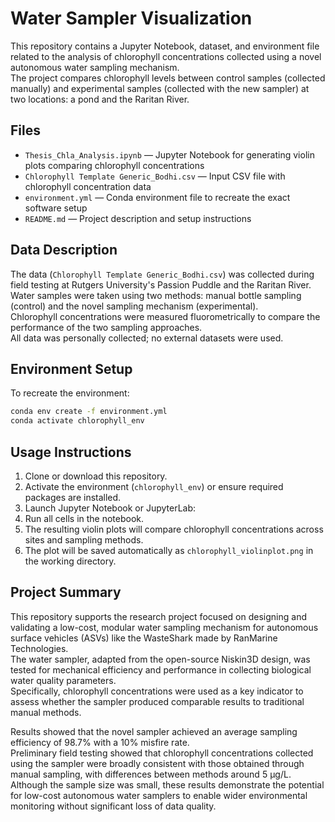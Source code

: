 # Water Sampler Visualization

This repository contains a Jupyter Notebook, dataset, and environment file related to the analysis of chlorophyll concentrations collected using a novel autonomous water sampling mechanism.  
The project compares chlorophyll levels between control samples (collected manually) and experimental samples (collected with the new sampler) at two locations: a pond and the Raritan River.

## Files

- `Thesis_Chla_Analysis.ipynb` — Jupyter Notebook for generating violin plots comparing chlorophyll concentrations
- `Chlorophyll Template Generic_Bodhi.csv` — Input CSV file with chlorophyll concentration data
- `environment.yml` — Conda environment file to recreate the exact software setup
- `README.md` — Project description and setup instructions

## Data Description

The data (`Chlorophyll Template Generic_Bodhi.csv`) was collected during field testing at Rutgers University's Passion Puddle and the Raritan River.  
Water samples were taken using two methods: manual bottle sampling (control) and the novel sampling mechanism (experimental).  
Chlorophyll concentrations were measured fluorometrically to compare the performance of the two sampling approaches.  
All data was personally collected; no external datasets were used.

## Environment Setup

To recreate the environment:

```bash
conda env create -f environment.yml
conda activate chlorophyll_env
```

## Usage Instructions

1. Clone or download this repository.
2. Activate the environment (`chlorophyll_env`) or ensure required packages are installed.
3. Launch Jupyter Notebook or JupyterLab:
4. Run all cells in the notebook.
5. The resulting violin plots will compare chlorophyll concentrations across sites and sampling methods.  
6. The plot will be saved automatically as `chlorophyll_violinplot.png` in the working directory.

## Project Summary

This repository supports the research project focused on designing and validating a low-cost, modular water sampling mechanism for autonomous surface vehicles (ASVs) like the WasteShark made by RanMarine Technologies.  
The water sampler, adapted from the open-source Niskin3D design, was tested for mechanical efficiency and performance in collecting biological water quality parameters.  
Specifically, chlorophyll concentrations were used as a key indicator to assess whether the sampler produced comparable results to traditional manual methods.

Results showed that the novel sampler achieved an average sampling efficiency of 98.7% with a 10% misfire rate.  
Preliminary field testing showed that chlorophyll concentrations collected using the sampler were broadly consistent with those obtained through manual sampling, with differences between methods around 5 µg/L.  
Although the sample size was small, these results demonstrate the potential for low-cost autonomous water samplers to enable wider environmental monitoring without significant loss of data quality.
